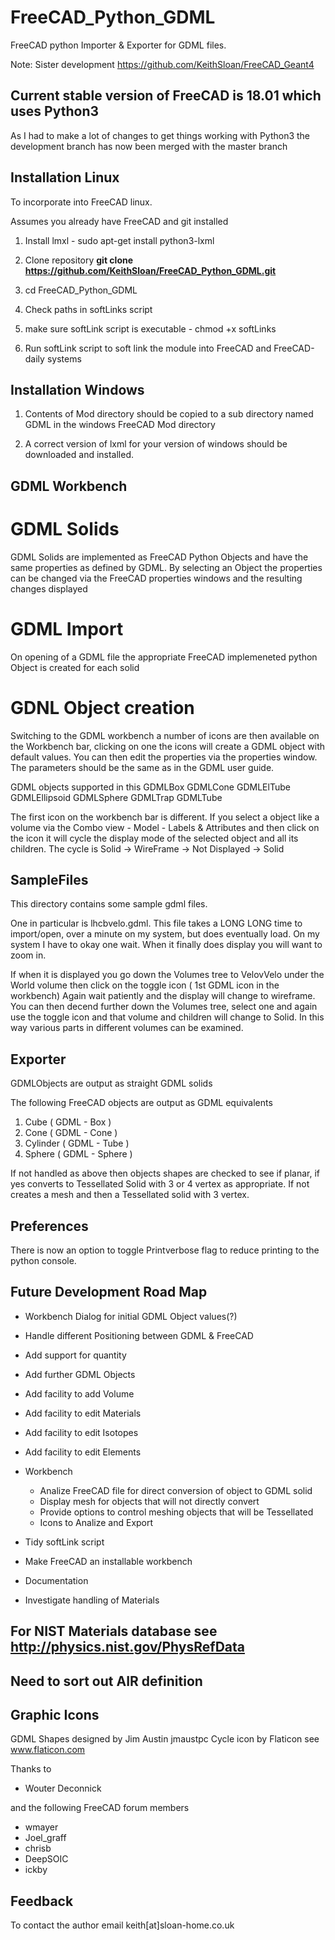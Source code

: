 # FreeCAD_Python_GDML

FreeCAD python Importer & Exporter for GDML files.

Note: Sister development https://github.com/KeithSloan/FreeCAD_Geant4

## Current stable version of FreeCAD is 18.01 which uses Python3

As I had to make a lot of changes to get things working with Python3 the
development branch <workbench> has now been merged with the master branch

## Installation Linux

To incorporate into FreeCAD linux.

Assumes you already have FreeCAD and git installed

1) Install lmxl - sudo apt-get install python3-lxml

2) Clone repository **git clone https://github.com/KeithSloan/FreeCAD_Python_GDML.git**

3) cd FreeCAD_Python_GDML

4) Check paths in softLinks script

5) make sure softLink script is executable - chmod +x softLinks

6) Run softLink script to soft link the module into FreeCAD and FreeCAD-daily systems

## Installation Windows

1) Contents of Mod directory should be copied to a sub directory named
GDML in the windows FreeCAD Mod directory

2) A correct version of lxml for your version of windows should be downloaded and installed.
   
## GDML Workbench

# GDML Solids

GDML Solids are implemented as FreeCAD Python Objects and have the same properties as defined by GDML. By selecting an Object
the properties can be changed via the FreeCAD properties windows and the resulting changes displayed

# GDML Import

On opening of a GDML file the appropriate FreeCAD implemeneted python Object is created for each solid

# GDNL Object creation

Switching to the GDML workbench a number of icons are then available on the Workbench bar,
clicking on one the icons will create a GDML object with default values.
You can then edit the properties via the properties window. The parameters should be the same as in the GDML user guide.

GDML objects supported in this 
GDMLBox
GDMLCone
GDMLElTube
GDMLEllipsoid
GDMLSphere
GDMLTrap
GDMLTube

The first icon on the workbench bar is different. If you select a object like a volume via the Combo view - Model - Labels & Attributes and then click on the
icon it will cycle the display mode of the selected object and all its children.
The cycle is Solid -> WireFrame -> Not Displayed -> Solid

## SampleFiles

This directory contains some sample gdml files. 

One in particular is lhcbvelo.gdml. This file takes a LONG LONG time to import/open, over a minute on my system, but does eventually load. On my system I have to okay one wait. When it finally does display you will want to zoom in.

If when it is displayed you go down the Volumes tree to VelovVelo under the World volume then click on the toggle icon ( 1st GDML icon in the workbench) Again wait patiently and the display will change to wireframe. You can
then decend further down the Volumes tree, select one and again use the toggle icon and that volume and children will change to Solid. In this way various parts in different volumes can be examined.

## Exporter

GDMLObjects are output as straight GDML solids

The following FreeCAD objects are output as GDML equivalents

1) Cube     ( GDML - Box )
2) Cone     ( GDML - Cone )
3) Cylinder ( GDML - Tube )
4) Sphere   ( GDML - Sphere )

If not handled as above then objects shapes are checked  to see if planar,
if yes converts to Tessellated Solid with 3 or 4 vertex as appropriate.
If not creates a mesh and then a Tessellated solid with 3 vertex. 
 
## Preferences
There is now an option to toggle Printverbose flag to reduce printing to the python console.

## Future Development Road Map

  * Workbench Dialog for initial GDML Object values(?)
  * Handle different Positioning between GDML & FreeCAD
  * Add support for quantity
  * Add further GDML Objects
  * Add facility to add Volume
  * Add facility to edit Materials
  * Add facility to edit Isotopes
  * Add facility to edit Elements 

* Workbench
  * Analize FreeCAD file for direct conversion of object to GDML solid
  * Display mesh for objects that will not directly convert
  * Provide options to control meshing objects that will be Tessellated
  * Icons to Analize and Export
* Tidy softLink script
* Make FreeCAD an installable workbench 
* Documentation
* Investigate handling of Materials

## For NIST Materials database see http://physics.nist.gov/PhysRefData

## Need to sort out AIR definition

## Graphic Icons 

GDML Shapes designed by Jim Austin jmaustpc
Cycle icon by Flaticon see www.flaticon.com

Thanks to

* Wouter Deconnick

and the following FreeCAD forum members

* wmayer
* Joel_graff
* chrisb
* DeepSOIC
* ickby

## Feedback

To contact the author email keith[at]sloan-home.co.uk

